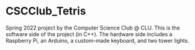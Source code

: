 # CSCClub_Tetris
Spring 2022 project by the Computer Science Club @ CLU. This is the software side of the project (in C++). The hardware side includes a Raspberry Pi, an Arduino, a custom-made keyboard, and two tower lights.
